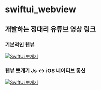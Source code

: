 # swiftui_webview

## 개발하는 정대리 유튜브 영상 링크

### 기본적인 웹뷰
[![SwiftUi 뽀개기](https://i9.ytimg.com/vi/1BjRFQCROoM/mqdefault.jpg?v=613c7451&sqp=CJjG9okG&rs=AOn4CLD8evZOs6N6q6ljwAm3X0RSCMVkbQ)](https://youtu.be/1BjRFQCROoM)

### 웹뷰 뽀개기 Js <-> iOS 네이티브 통신 
[![SwiftUi 뽀개기](https://i9.ytimg.com/vi/F9hnLQOgsqk/mqdefault.jpg?v=613d9036&sqp=CJS_9okG&rs=AOn4CLAl7OR0vjPaK_GzljV2NAYpehNRUQ)](https://youtu.be/F9hnLQOgsqk)
